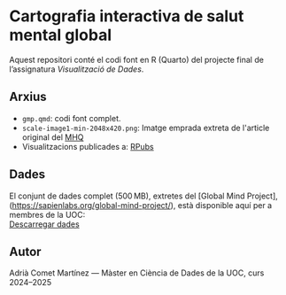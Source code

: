 # Cartografia interactiva de salut mental global

Aquest repositori conté el codi font en R (Quarto) del projecte final de l’assignatura *Visualització de Dades*.

## Arxius

- `gmp.qmd`: codi font complet.
- `scale-image1-min-2048x420.png`: Imatge emprada extreta de l'article original del [MHQ](https://mental.jmir.org/2020/7/e17935/)
- Visualitzacions publicades a: [RPubs](https://rpubs.com/MereDiver/mhq_explore)

## Dades

El conjunt de dades complet (500 MB), extretes del [Global Mind Project],(https://sapienlabs.org/global-mind-project/), està disponible aquí per a membres de la UOC:  
[Descarregar dades](https://drive.google.com/file/d/1XcbpNMpkLiEXCtViUTgUp6fHixL9ScHf/view?usp=drive_link)

## Autor

Adrià Comet Martínez — Màster en Ciència de Dades de la UOC, curs 2024–2025
